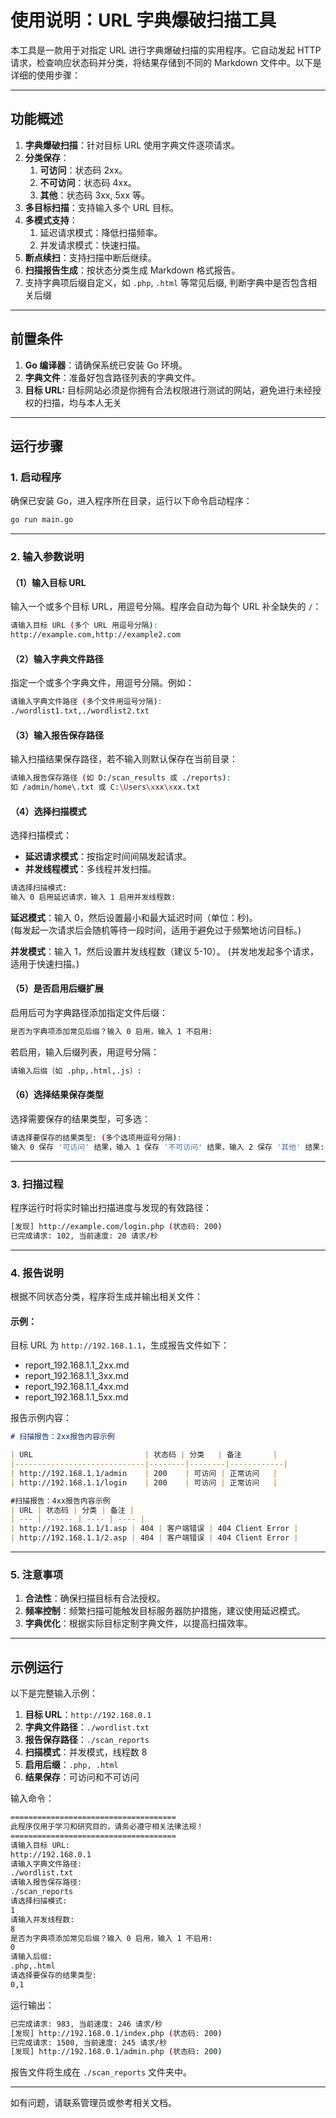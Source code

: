 # 使用说明：URL 字典爆破扫描工具

本工具是一款用于对指定 URL 进行字典爆破扫描的实用程序。它自动发起 HTTP 请求，检查响应状态码并分类，将结果存储到不同的 Markdown 文件中。以下是详细的使用步骤：

---

## 功能概述

1. **字典爆破扫描**：针对目标 URL 使用字典文件逐项请求。
2. **分类保存**：
    1. **可访问**：状态码 2xx。
    1. **不可访问**：状态码 4xx。
    1. **其他**：状态码 3xx, 5xx 等。
3. **多目标扫描**：支持输入多个 URL 目标。
4. **多模式支持**：
    1. 延迟请求模式：降低扫描频率。
    1. 并发请求模式：快速扫描。
5. **断点续扫**：支持扫描中断后继续。
6. **扫描报告生成**：按状态分类生成 Markdown 格式报告。
7. 支持字典项后缀自定义，如 `.php`, `.html` 等常见后缀, 判断字典中是否包含相关后缀
---

## 前置条件

1. **Go 编译器**：请确保系统已安装 Go 环境。
2. **字典文件**：准备好包含路径列表的字典文件。
3. **目标 URL:** 目标网站必须是你拥有合法权限进行测试的网站，避免进行未经授权的扫描，均与本人无关

---

## 运行步骤

### 1. 启动程序

确保已安装 Go，进入程序所在目录，运行以下命令启动程序：

```bash
go run main.go
```

---

### 2. 输入参数说明

#### （1）输入目标 URL

输入一个或多个目标 URL，用逗号分隔。程序会自动为每个 URL 补全缺失的 `/`：

```bash
请输入目标 URL (多个 URL 用逗号分隔):
http://example.com,http://example2.com
```

#### （2）输入字典文件路径

指定一个或多个字典文件，用逗号分隔。例如：

```bash
请输入字典文件路径 (多个文件用逗号分隔):
./wordlist1.txt,./wordlist2.txt
```

#### （3）输入报告保存路径

输入扫描结果保存路径，若不输入则默认保存在当前目录：

```bash
请输入报告保存路径 (如 D:/scan_results 或 ./reports):
如 /admin/home\.txt 或 C:\Users\xxx\xxx.txt
```

#### （4）选择扫描模式

选择扫描模式：

- **延迟请求模式**：按指定时间间隔发起请求。
- **并发线程模式**：多线程并发扫描。

```bash
请选择扫描模式:
输入 0 启用延迟请求，输入 1 启用并发线程数:
```

**延迟模式**：输入 0，然后设置最小和最大延迟时间（单位：秒)。  
 (每发起一次请求后会随机等待一段时间，适用于避免过于频繁地访问目标。)

**并发模式**：输入 1，然后设置并发线程数（建议 5-10）。
 (并发地发起多个请求，适用于快速扫描。)

#### （5）是否启用后缀扩展

启用后可为字典路径添加指定文件后缀：

```bash
是否为字典项添加常见后缀？输入 0 启用，输入 1 不启用:
```

若启用，输入后缀列表，用逗号分隔：

```bash
请输入后缀（如 .php,.html,.js）:
```

#### （6）选择结果保存类型

选择需要保存的结果类型，可多选：

```bash
请选择要保存的结果类型: (多个选项用逗号分隔):
输入 0 保存 '可访问' 结果，输入 1 保存 '不可访问' 结果，输入 2 保存 '其他' 结果:
```

---

### 3. 扫描过程

程序运行时将实时输出扫描进度与发现的有效路径：

```bash
[发现] http://example.com/login.php (状态码: 200)
已完成请求: 102, 当前速度: 20 请求/秒
```

---

### 4. 报告说明

根据不同状态分类，程序将生成并输出相关文件：



#### 示例：

目标 URL 为 `http://192.168.1.1`，生成报告文件如下：

- report_192.168.1.1_2xx.md
- report_192.168.1.1_3xx.md
- report_192.168.1.1_4xx.md
- report_192.168.1.1_5xx.md

报告示例内容：

```markdown
# 扫描报告：2xx报告内容示例

| URL                         | 状态码 | 分类   | 备注       |
|-----------------------------|--------|--------|------------|
| http://192.168.1.1/admin    | 200    | 可访问 | 正常访问   |
| http://192.168.1.1/login    | 200    | 可访问 | 正常访问   |

#扫描报告：4xx报告内容示例
| URL | 状态码 | 分类 | 备注 |  
| --- | ------ | ---- | ---- |  
| http://192.168.1.1/1.asp | 404 | 客户端错误 | 404 Client Error |
| http://192.168.1.1/2.asp | 404 | 客户端错误 | 404 Client Error |  

```

---

### 5. 注意事项

1. **合法性**：确保扫描目标有合法授权。
2. **频率控制**：频繁扫描可能触发目标服务器防护措施，建议使用延迟模式。
3. **字典优化**：根据实际目标定制字典文件，以提高扫描效率。

---

## 示例运行

以下是完整输入示例：

1. **目标 URL**：`http://192.168.0.1`
2. **字典文件路径**：`./wordlist.txt`
3. **报告保存路径**：`./scan_reports`
4. **扫描模式**：并发模式，线程数 8
5. **启用后缀**：`.php, .html`
6. **结果保存**：可访问和不可访问

输入命令：

```bash
=====================================
此程序仅用于学习和研究目的，请务必遵守相关法律法规！
=====================================
请输入目标 URL:
http://192.168.0.1
请输入字典文件路径:
./wordlist.txt
请输入报告保存路径:
./scan_reports
请选择扫描模式:
1
请输入并发线程数:
8
是否为字典项添加常见后缀？输入 0 启用，输入 1 不启用:
0
请输入后缀:
.php,.html
请选择要保存的结果类型:
0,1
```

运行输出：

```bash
已完成请求: 983, 当前速度: 246 请求/秒
[发现] http://192.168.0.1/index.php (状态码: 200)
已完成请求: 1500, 当前速度: 245 请求/秒
[发现] http://192.168.0.1/admin.php (状态码: 200)
```

报告文件将生成在 `./scan_reports` 文件夹中。

---

如有问题，请联系管理员或参考相关文档。
